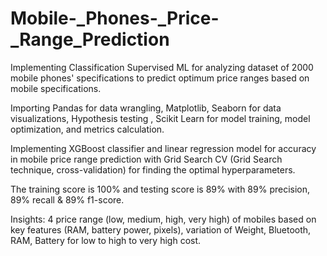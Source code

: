 # Mobile-_Phones-_Price-_Range_Prediction
Implementing Classification Supervised ML for analyzing dataset of 2000 mobile phones' specifications to predict optimum price ranges based on mobile specifications.

Importing Pandas for data wrangling, Matplotlib, Seaborn for data visualizations, Hypothesis testing , Scikit Learn for model training, model optimization, and metrics calculation.

Implementing XGBoost classifier and linear regression model for accuracy in mobile price range prediction with Grid Search CV (Grid Search technique, cross-validation) for finding the optimal hyperparameters.

The training score is 100% and testing score is 89% with 89% precision, 89% recall & 89% f1-score.

Insights: 4 price range (low, medium, high, very high) of mobiles based on key features (RAM, battery power, pixels), variation of Weight, Bluetooth, RAM, Battery for low to high to very high cost.
